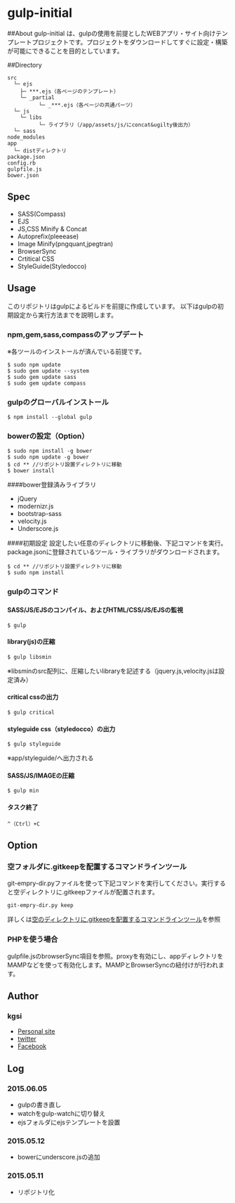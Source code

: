 # gulp-initial

##About
gulp-initial は、gulpの使用を前提としたWEBアプリ・サイト向けテンプレートプロジェクトです。プロジェクトをダウンロードしてすぐに設定・構築が可能にできることを目的としています。

##Directory

    src
      └─ ejs
        ├─ ***.ejs（各ページのテンプレート）
        └─ _partial
              └─ _***.ejs（各ページの共通パーツ）
      └─ js
        └─ libs
              └─ ライブラリ（/app/assets/js/にconcat&ugilty後出力）
      └─ sass
    node_modules
    app
      └─ distディレクトリ
    package.json
    config.rb
    gulpfile.js
    bower.json

## Spec

 * SASS(Compass)
 * EJS
 * JS,CSS Minify & Concat
 * Autoprefix(pleeease)
 * Image Minify(pngquant,jpegtran)
 * BrowserSync
 * Crtitical CSS
 * StyleGuide(Styledocco)

## Usage
このリポジトリはgulpによるビルドを前提に作成しています。
以下はgulpの初期設定から実行方法までを説明します。

### npm,gem,sass,compassのアップデート
※各ツールのインストールが済んでいる前提です。

    $ sudo npm update
    $ sudo gem update --system 
    $ sudo gem update sass
    $ sudo gem update compass

### gulpのグローバルインストール

    $ npm install --global gulp

### bowerの設定（Option）

    $ sudo npm install -g bower
    $ sudo npm update -g bower
    $ cd ** //リポジトリ設置ディレクトリに移動
    $ bower install

####bower登録済みライブラリ
 * jQuery
 * modernizr.js
 * bootstrap-sass
 * velocity.js
 * Underscore.js

####初期設定
設定したい任意のディレクトリに移動後、下記コマンドを実行。package.jsonに登録されているツール・ライブラリがダウンロードされます。

    $ cd ** //リポジトリ設置ディレクトリに移動
    $ sudo npm install

### gulpのコマンド

#### SASS/JS/EJSのコンパイル、およびHTML/CSS/JS/EJSの監視

    $ gulp

#### library(js)の圧縮

    $ gulp libsmin

※libsminのsrc配列に、圧縮したいlibraryを記述する（jquery.js,velocity.jsは設定済み）

#### critical cssの出力

    $ gulp critical

#### styleguide css（styledocco）の出力

    $ gulp styleguide

※app/styleguide/へ出力される

#### SASS/JS/IMAGEの圧縮

    $ gulp min

#### タスク終了

    ^（Ctrl）+C

## Option

### 空フォルダに.gitkeepを配置するコマンドラインツール
git-empry-dir.pyファイルを使って下記コマンドを実行してください。実行すると空ディレクトリに.gitkeepファイルが配置されます。

    git-empry-dir.py keep

詳しくは[空のディレクトリに.gitkeepを配置するコマンドラインツール](http://qiita.com/suin/items/2814e91ed9c29c0f9287)を参照

### PHPを使う場合
gulpfile.jsのbrowserSync項目を参照。proxyを有効にし、appディレクトリをMAMPなどを使って有効化します。MAMPとBrowserSyncの紐付けが行われます。

## Author

### kgsi

* [Personal site](http://aircolor.org)
* [twitter](https://twitter.com/kgsi)
* [Facebook](https://www.facebook.com/shinichi.kogiso)

## Log

### 2015.06.05

* gulpの書き直し
* watchをgulp-watchに切り替え
* ejsフォルダにejsテンプレートを設置

### 2015.05.12

* bowerにunderscore.jsの追加

### 2015.05.11

* リポジトリ化

